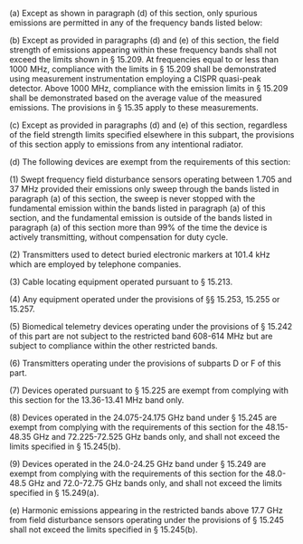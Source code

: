(a) Except as shown in paragraph (d) of this section, only spurious emissions are permitted in any of the frequency bands listed below:

(b) Except as provided in paragraphs (d) and (e) of this section, the field strength of emissions appearing within these frequency bands shall not exceed the limits shown in § 15.209. At frequencies equal to or less than 1000 MHz, compliance with the limits in § 15.209 shall be demonstrated using measurement instrumentation employing a CISPR quasi-peak detector. Above 1000 MHz, compliance with the emission limits in § 15.209 shall be demonstrated based on the average value of the measured emissions. The provisions in § 15.35 apply to these measurements.

(c) Except as provided in paragraphs (d) and (e) of this section, regardless of the field strength limits specified elsewhere in this subpart, the provisions of this section apply to emissions from any intentional radiator.

(d) The following devices are exempt from the requirements of this section:

(1) Swept frequency field disturbance sensors operating between 1.705 and 37 MHz provided their emissions only sweep through the bands listed in paragraph (a) of this section, the sweep is never stopped with the fundamental emission within the bands listed in paragraph (a) of this section, and the fundamental emission is outside of the bands listed in paragraph (a) of this section more than 99% of the time the device is actively transmitting, without compensation for duty cycle.

(2) Transmitters used to detect buried electronic markers at 101.4 kHz which are employed by telephone companies.

(3) Cable locating equipment operated pursuant to § 15.213.

(4) Any equipment operated under the provisions of §§ 15.253, 15.255 or 15.257.

(5) Biomedical telemetry devices operating under the provisions of § 15.242 of this part are not subject to the restricted band 608-614 MHz but are subject to compliance within the other restricted bands.

(6) Transmitters operating under the provisions of subparts D or F of this part.

(7) Devices operated pursuant to § 15.225 are exempt from complying with this section for the 13.36-13.41 MHz band only.

(8) Devices operated in the 24.075-24.175 GHz band under § 15.245 are exempt from complying with the requirements of this section for the 48.15-48.35 GHz and 72.225-72.525 GHz bands only, and shall not exceed the limits specified in § 15.245(b).

(9) Devices operated in the 24.0-24.25 GHz band under § 15.249 are exempt from complying with the requirements of this section for the 48.0-48.5 GHz and 72.0-72.75 GHz bands only, and shall not exceed the limits specified in § 15.249(a).

(e) Harmonic emissions appearing in the restricted bands above 17.7 GHz from field disturbance sensors operating under the provisions of § 15.245 shall not exceed the limits specified in § 15.245(b).

